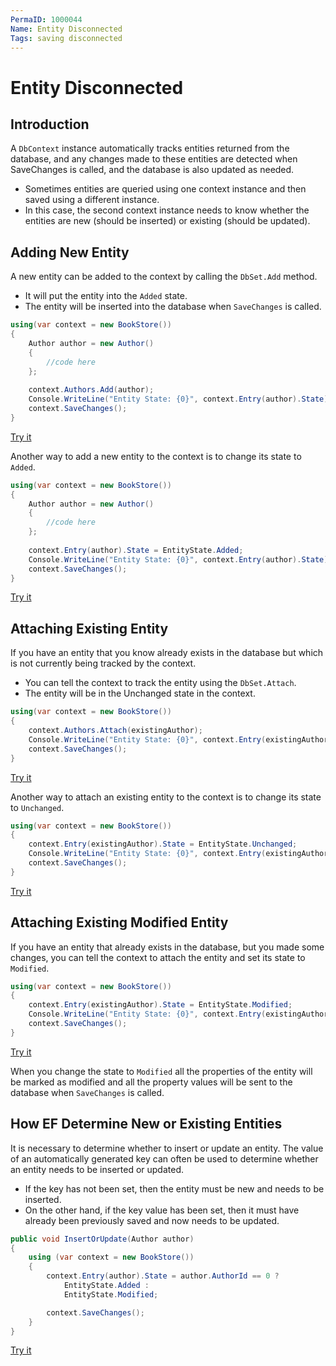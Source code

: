 ```yaml
---
PermaID: 1000044
Name: Entity Disconnected
Tags: saving disconnected
---
```


# Entity Disconnected

## Introduction

A `DbContext` instance automatically tracks entities returned from the database, and any changes made to these entities are detected when SaveChanges is called, and the database is also updated as needed.

 - Sometimes entities are queried using one context instance and then saved using a different instance. 
 - In this case, the second context instance needs to know whether the entities are new (should be inserted) or existing (should be updated).

## Adding New Entity

A new entity can be added to the context by calling the `DbSet.Add` method. 

 - It will put the entity into the `Added` state. 
 - The entity will be inserted into the database when `SaveChanges` is called.

```csharp
using(var context = new BookStore())
{
    Author author = new Author()
    {
        //code here
    };
    
    context.Authors.Add(author);
    Console.WriteLine("Entity State: {0}", context.Entry(author).State);
    context.SaveChanges();
}
```

[Try it](https://dotnetfiddle.net/UfqF0H)

Another way to add a new entity to the context is to change its state to `Added`. 

```csharp
using(var context = new BookStore())
{
    Author author = new Author()
    {
        //code here
    };
    
    context.Entry(author).State = EntityState.Added;
    Console.WriteLine("Entity State: {0}", context.Entry(author).State);
    context.SaveChanges();
}
```

[Try it](https://dotnetfiddle.net/qhEyCf)

## Attaching Existing Entity

If you have an entity that you know already exists in the database but which is not currently being tracked by the context.

 - You can tell the context to track the entity using the `DbSet.Attach`. 
 - The entity will be in the Unchanged state in the context.

```csharp
using(var context = new BookStore())
{
    context.Authors.Attach(existingAuthor);
    Console.WriteLine("Entity State: {0}", context.Entry(existingAuthor).State);
    context.SaveChanges();
}
```

[Try it](https://dotnetfiddle.net/nrT0SA)

Another way to attach an existing entity to the context is to change its state to `Unchanged`. 

```csharp
using(var context = new BookStore())
{
    context.Entry(existingAuthor).State = EntityState.Unchanged;
    Console.WriteLine("Entity State: {0}", context.Entry(existingAuthor).State);
    context.SaveChanges();
}
```

[Try it](https://dotnetfiddle.net/vjsUdn)

## Attaching Existing Modified Entity

If you have an entity that already exists in the database, but you made some changes, you can tell the context to attach the entity and set its state to `Modified`.

```csharp
using(var context = new BookStore())
{
    context.Entry(existingAuthor).State = EntityState.Modified;
    Console.WriteLine("Entity State: {0}", context.Entry(existingAuthor).State);
    context.SaveChanges();
}
```

[Try it](https://dotnetfiddle.net/KAL6iB)

When you change the state to `Modified` all the properties of the entity will be marked as modified and all the property values will be sent to the database when `SaveChanges` is called.

## How EF Determine New or Existing Entities

It is necessary to determine whether to insert or update an entity. The value of an automatically generated key can often be used to determine whether an entity needs to be inserted or updated.

 - If the key has not been set, then the entity must be new and needs to be inserted. 
 - On the other hand, if the key value has been set, then it must have already been previously saved and now needs to be updated. 

```csharp
public void InsertOrUpdate(Author author)
{
    using (var context = new BookStore())
    {
        context.Entry(author).State = author.AuthorId == 0 ?
            EntityState.Added :
            EntityState.Modified;

        context.SaveChanges();
    }
}
```

[Try it](https://dotnetfiddle.net/zy0BUF)
